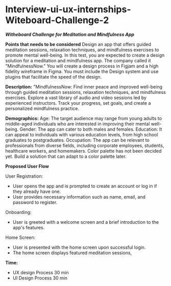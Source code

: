 # Interview-ui-ux-internships-Witeboard-Challenge-2
***Witheboard Challenge for Meditation and Mindfulness App***

**Points that needs to be considered**
Design an app that offers guided meditation sessions, relaxation techniques, and mindfulness exercises to promote mental well-being.
In this test, you are expected to create a design solution for a meditation and mindfulness app.
The company called it "MindfulnessNow." You will create a design process in Figjam and a high fidelity wireframe in Figma. You must include the Design system and use plugins that facilitate the speed of the design.


**Description:**
"MindfulnessNow: 
Find inner peace and improved well-being through guided meditation sessions, relaxation techniques, and mindfulness exercises. Explore a vast library of audio and video sessions led by experienced instructors. Track your progress, set goals, and create a personalized mindfulness practice. 


**Demographics:**
Age: The target audience may range from young adults to middle-aged individuals who are interested in improving their mental well-being.
Gender: The app can cater to both males and females.
Education: It can appeal to individuals with various education levels, from high school graduates to postgraduates.
Occupation: The app can be relevant to professionals from diverse fields, including corporate employees, students, healthcare workers, and homemakers.
Color palette has not been decided yet. Build a solution that can adapt to a color palette later.

**Proposed User Flow**

User Registration:
* User opens the app and is prompted to create an account or log in if they already have one.
* User provides necessary information such as name, email, and password to register.

Onboarding:
* User is greeted with a welcome screen and a brief introduction to the app's features.

Home Screen:
* User is presented with the home screen upon successful login.
* The home screen displays featured meditation sessions, 

**Time:**
* UX design Process 30 min
* UI Design Process 30 min


